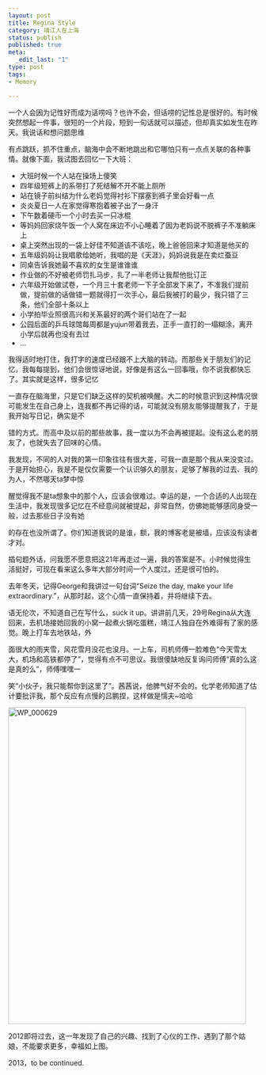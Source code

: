 ```yaml
--- 
layout: post
title: Regina Style
category: 靖江人在上海
status: publish
published: true
meta: 
  _edit_last: "1"
type: post
tags: 
- Memory

---
```


一个人会因为记性好而成为话唠吗？也许不会，但话唠的记性总是很好的。有时候突然想起一件事，很短的一个片段，短到一句话就可以描述，但却真实如发生在昨天。我说话和想问题思维

有点跳跃，抓不住重点，脑海中会不断地跳出和它哪怕只有一点点关联的各种事情。就像下面，我试图去回忆一下大班：

*  大班时候一个人站在操场上傻笑
*  四年级短裤上的系带打了死结解不开不能上厕所
*  站在镜子前纠结为什么老妈觉得衬衫下摆塞到裤子里会好看一点
*  炎炎夏日一人在家觉得寒抱着被子出了一身汗
*  下午数着硬币一个小时去买一只冰棍
*  等妈妈回家烧午饭一个人窝在床边不小心睡着了因为老妈说不脱裤子不准躺床上
*  桌上突然出现的一袋上好佳不知道该不该吃，晚上爸爸回来才知道是他买的
*  五年级妈妈让我唱歌给她听，我唱的是《天涯》，妈妈说我是在卖烂蚕豆
*  同桌告诉我她最不喜欢的女生是谁谁谁
*  作业做的不好被老师罚扎马步，扎了一半老师让我帮他批订正
*  六年级开始做试卷，一个月三十套老师一下子全部发下来了，不准我们提前做，提前做的话做错一题就得打一次手心，最后我被打的最少，我只错了三条，他们全部十条以上
*  小学拍毕业照很高兴和关系最好的两个哥们站在了一起
*  公园后面的乒乓球馆每周都是yujun带着我去，正手一直打的一塌糊涂，离开小学后就再也没有去过
*  ...

我得适时地打住，我打字的速度已经跟不上大脑的转动。而那些关于朋友们的记忆，我每每提到，他们会很惊讶地说，好像是有这么一回事哦，你不说我都快忘了。其实就是这样，很多记忆

一直存在脑海里，只是它们缺乏这样的契机被唤醒。大二的时候意识到这种情况很可能发生在自己身上，连我都不再记得的话，可能就没有朋友能够提醒我了，于是我开始写日记，确实是不

错的方式。而高中及以前的那些故事，我一度以为不会再被提起。没有这么老的朋友了，也就失去了回味的心情。

我发现，不同的人对我的第一印象往往有很大差，可我一直是那个我从来没变过。于是开始担心，我是不是仅仅需要一个认识够久的朋友，足够了解我的过去、我的为人，不然哪天ta梦中惊

醒觉得我不是ta想象中的那个人，应该会很难过。幸运的是，一个合适的人出现在生活中，我发现很多记忆在不经意间就被提起，非常自然，仿佛她能够感同身受一般，过去那些日子没有她

的存在也没所谓了。你们知道我说的是谁，额，我的博客老是被墙，应该没有读者才对。

插句题外话，问我愿不愿意把这21年再走过一遍，我的答案是不。小时候觉得生活挺好，可现在看来这么多年大部分时间一个人度过，还是很可怕的。

去年冬天，记得George和我讲过一句台词“Seize the day, make your life extraordinary.”，从那时起，这个心情一直保持着，并将继续下去。

语无伦次，不知道自己在写什么，suck it up。讲讲前几天，29号Regina从大连回来，去机场接她回我的小窝一起煮火锅吃蛋糕，靖江人独自在外难得有了家的感觉。晚上打车去地铁站，外

面很大的雨夹雪，风花雪月没花也没月。一上车，司机师傅一脸难色“今天雪太大，机场和高铁都停了”，觉得有点不可思议。我很傻缺地反复询问师傅“真的么这是真的么”，师傅嘿嘿一

笑“小伙子，我只能帮你到这里了”。茜茜说，他脾气好不会的。化学老师知道了估计要批评我，那个反应有点慢的吕鹏捏，这样做是懦夫~哈哈

<a href="http://www.flickr.com/photos/njukidreborn/8328973063/" title="Flickr 上 njukidreborn 的 WP_000629"><img src="http://farm9.staticflickr.com/8076/8328973063_884e709214_z.jpg" width="480" height="640" alt="WP_000629"></a>

2012即将过去，这一年发现了自己的兴趣、找到了心仪的工作、遇到了那个姑娘，不能要求更多，幸福如上图。

2013，to be continued.
